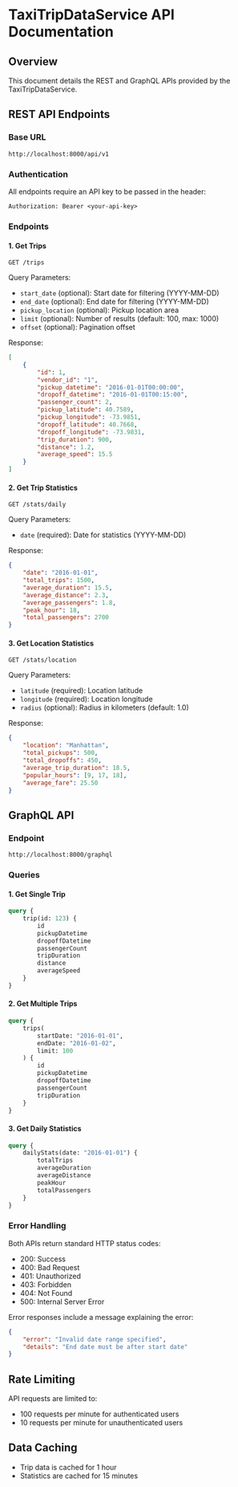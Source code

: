 # TaxiTripDataService API Documentation

## Overview
This document details the REST and GraphQL APIs provided by the TaxiTripDataService.

## REST API Endpoints

### Base URL
```
http://localhost:8000/api/v1
```

### Authentication
All endpoints require an API key to be passed in the header:
```
Authorization: Bearer <your-api-key>
```

### Endpoints

#### 1. Get Trips
```http
GET /trips
```

Query Parameters:
- `start_date` (optional): Start date for filtering (YYYY-MM-DD)
- `end_date` (optional): End date for filtering (YYYY-MM-DD)
- `pickup_location` (optional): Pickup location area
- `limit` (optional): Number of results (default: 100, max: 1000)
- `offset` (optional): Pagination offset

Response:
```json
[
    {
        "id": 1,
        "vendor_id": "1",
        "pickup_datetime": "2016-01-01T00:00:00",
        "dropoff_datetime": "2016-01-01T00:15:00",
        "passenger_count": 2,
        "pickup_latitude": 40.7589,
        "pickup_longitude": -73.9851,
        "dropoff_latitude": 40.7668,
        "dropoff_longitude": -73.9831,
        "trip_duration": 900,
        "distance": 1.2,
        "average_speed": 15.5
    }
]
```

#### 2. Get Trip Statistics
```http
GET /stats/daily
```

Query Parameters:
- `date` (required): Date for statistics (YYYY-MM-DD)

Response:
```json
{
    "date": "2016-01-01",
    "total_trips": 1500,
    "average_duration": 15.5,
    "average_distance": 2.3,
    "average_passengers": 1.8,
    "peak_hour": 18,
    "total_passengers": 2700
}
```

#### 3. Get Location Statistics
```http
GET /stats/location
```

Query Parameters:
- `latitude` (required): Location latitude
- `longitude` (required): Location longitude
- `radius` (optional): Radius in kilometers (default: 1.0)

Response:
```json
{
    "location": "Manhattan",
    "total_pickups": 500,
    "total_dropoffs": 450,
    "average_trip_duration": 18.5,
    "popular_hours": [9, 17, 18],
    "average_fare": 25.50
}
```

## GraphQL API

### Endpoint
```
http://localhost:8000/graphql
```

### Queries

#### 1. Get Single Trip
```graphql
query {
    trip(id: 123) {
        id
        pickupDatetime
        dropoffDatetime
        passengerCount
        tripDuration
        distance
        averageSpeed
    }
}
```

#### 2. Get Multiple Trips
```graphql
query {
    trips(
        startDate: "2016-01-01",
        endDate: "2016-01-02",
        limit: 100
    ) {
        id
        pickupDatetime
        dropoffDatetime
        passengerCount
        tripDuration
    }
}
```

#### 3. Get Daily Statistics
```graphql
query {
    dailyStats(date: "2016-01-01") {
        totalTrips
        averageDuration
        averageDistance
        peakHour
        totalPassengers
    }
}
```

### Error Handling
Both APIs return standard HTTP status codes:
- 200: Success
- 400: Bad Request
- 401: Unauthorized
- 403: Forbidden
- 404: Not Found
- 500: Internal Server Error

Error responses include a message explaining the error:
```json
{
    "error": "Invalid date range specified",
    "details": "End date must be after start date"
}
```

## Rate Limiting
API requests are limited to:
- 100 requests per minute for authenticated users
- 10 requests per minute for unauthenticated users

## Data Caching
- Trip data is cached for 1 hour
- Statistics are cached for 15 minutes